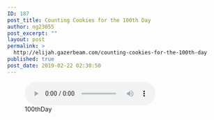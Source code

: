 ```yaml
---
ID: 187
post_title: Counting Cookies for the 100th Day
author: ng23055
post_excerpt: ""
layout: post
permalink: >
  http://elijah.gazerbeam.com/counting-cookies-for-the-100th-day
published: true
post_date: 2019-02-22 02:30:50
---
```

<!-- wp:podcasting/podcast {"id":188} -->
<figure class="wp-block-podcasting-podcast podcast-188"><audio controls src="http://elijah.gazerbeam.com/wp-content/uploads/2019/02/100thDay.mp3"></audio><figcaption>100thDay</figcaption></figure>
<!-- /wp:podcasting/podcast -->